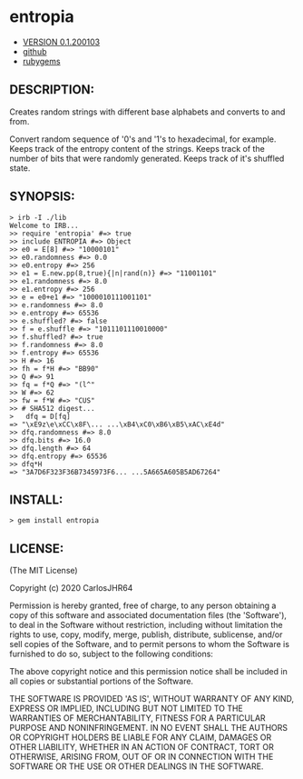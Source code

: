 # entropia

* [VERSION 0.1.200103](https://github.com/carlosjhr64/entropia/releases)
* [github](https://www.github.com/carlosjhr64/entropia)
* [rubygems](https://rubygems.org/gems/entropia)

## DESCRIPTION:

Creates random strings with different base alphabets and
converts to and from.

Convert random sequence of '0's and '1's to hexadecimal, for example.
Keeps track of the entropy content of the strings.
Keeps track of the number of bits that were randomly generated.
Keeps track of it's shuffled state.

## SYNOPSIS:

    > irb -I ./lib 
    Welcome to IRB...
    >> require 'entropia' #=> true
    >> include ENTROPIA #=> Object
    >> e0 = E[8] #=> "10000101"
    >> e0.randomness #=> 0.0
    >> e0.entropy #=> 256
    >> e1 = E.new.pp(8,true){|n|rand(n)} #=> "11001101"
    >> e1.randomness #=> 8.0
    >> e1.entropy #=> 256
    >> e = e0+e1 #=> "1000010111001101"
    >> e.randomness #=> 8.0
    >> e.entropy #=> 65536
    >> e.shuffled? #=> false
    >> f = e.shuffle #=> "1011101110010000"
    >> f.shuffled? #=> true
    >> f.randomness #=> 8.0
    >> f.entropy #=> 65536
    >> H #=> 16
    >> fh = f*H #=> "BB90"
    >> Q #=> 91
    >> fq = f*Q #=> "(l^"
    >> W #=> 62
    >> fw = f*W #=> "CUS"
    >> # SHA512 digest...
    >   dfq = D[fq]
    => "\xE9z\e\xCC\x8F\... ...\xB4\xC0\xB6\xB5\xAC\xE4d"
    >> dfq.randomness #=> 8.0
    >> dfq.bits #=> 16.0
    >> dfq.length #=> 64
    >> dfq.entropy #=> 65536
    >> dfq*H
    => "3A7D6F323F36B7345973F6... ...5A665A605B5AD67264"

## INSTALL:

    > gem install entropia

## LICENSE:

(The MIT License)

Copyright (c) 2020 CarlosJHR64

Permission is hereby granted, free of charge, to any person obtaining
a copy of this software and associated documentation files (the
'Software'), to deal in the Software without restriction, including
without limitation the rights to use, copy, modify, merge, publish,
distribute, sublicense, and/or sell copies of the Software, and to
permit persons to whom the Software is furnished to do so, subject to
the following conditions:

The above copyright notice and this permission notice shall be
included in all copies or substantial portions of the Software.

THE SOFTWARE IS PROVIDED 'AS IS', WITHOUT WARRANTY OF ANY KIND,
EXPRESS OR IMPLIED, INCLUDING BUT NOT LIMITED TO THE WARRANTIES OF
MERCHANTABILITY, FITNESS FOR A PARTICULAR PURPOSE AND NONINFRINGEMENT.
IN NO EVENT SHALL THE AUTHORS OR COPYRIGHT HOLDERS BE LIABLE FOR ANY
CLAIM, DAMAGES OR OTHER LIABILITY, WHETHER IN AN ACTION OF CONTRACT,
TORT OR OTHERWISE, ARISING FROM, OUT OF OR IN CONNECTION WITH THE
SOFTWARE OR THE USE OR OTHER DEALINGS IN THE SOFTWARE.
